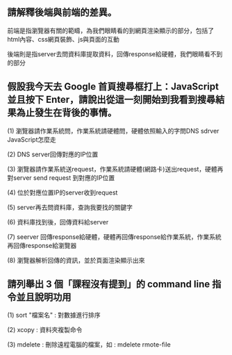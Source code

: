 ## 請解釋後端與前端的差異。

前端是指瀏覽器有關的範疇，為我們眼睛看的到網頁渲染顯示的部分，包括了html內容、css網頁裝飾、js與頁面的互動

後端則是指server去問資料庫提取資料，回傳response給硬體，我們眼睛看不到的部分


## 假設我今天去 Google 首頁搜尋框打上：JavaScript 並且按下 Enter，請說出從這一刻開始到我看到搜尋結果為止發生在背後的事情。

(1) 瀏覽器請作業系統問，作業系統請硬體問，硬體依照輸入的字問DNS sdrver JavaScript怎麼走

(2) DNS server回傳對應的IP位置

(3) 瀏覽器請作業系統送request，作業系統請硬體(網路卡)送出request，硬體再對server send request 到對應的IP位置

(4) 位於對應位置IP的server收到request

(5) server再去問資料庫，查詢我要找的關鍵字

(6) 資料庫找到後，回傳資料給server

(7) seerver 回傳response給硬體，硬體再回傳response給作業系統，作業系統再回傳response給瀏覽器

(8) 瀏覽器解析回傳的資訊，並於頁面渲染顯示出來

## 請列舉出 3 個「課程沒有提到」的 command line 指令並且說明功用

(1) sort "檔案名" : 對數據進行排序

(2) xcopy : 資料夾複製命令

(3) mdelete : 刪除遠程電腦的檔案，如 : mdelete rmote-file
